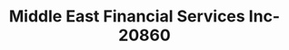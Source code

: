 ---
f_zip-code: 60499
f_state-code: IL
title: Middle East Financial Services Inc-20860
f_phone: 773-918-0930
f_city-only: Bedford Park
f_address: Po Box 63 Bedford Park
f_location-unique-id: '20860'
slug: middle-east-financial-services-inc-20860
updated-on: '2024-05-30T13:46:58.046Z'
created-on: '2024-05-30T13:36:59.803Z'
published-on: '2024-05-30T13:54:32.469Z'
f_city-state: cms/city/bedford-park-il.md
f_company: cms/company/middle-east-financial-services-inc.md
f_state: cms/state/illinois.md
layout: '[payday-loan].html'
tags: payday-loan
---